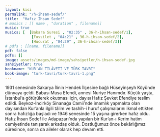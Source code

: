 ```yaml
---
layout: kisi
permalink: "/h-ihsan-sedef/"
title:  "Hafız İhsan Sedef"
# musics : [[ name , "duration" , filename]]
music: true
musics: [  [Bakara Suresi , "02:35" , 36-h-ihsan-sedef/1],
            [Fussilet , "04:21" , 36-h-ihsan-sedef/2],
            [Hücurat , "04:29" , 36-h-ihsan-sedef/3]]
# pdfs : [[name, filename]]
pdf: false
pdfs: []
image: assets/images/md-image/sahsiyetler/h-ihsan-sedef.jpg
sahsiyetler: true
bookname: "KUR’AN TİLÂVETİ VE TÜRK TAVRI"
book-image: "turk-tavri/turk-tavri-1.png"
---
```


1931 senesinde Sakarya İlinin Hendek İlçesine bağlı Hüseyinşeyh Köyünde dünyaya geldi. Babası Musa Efendi, annesi Nuriye Hanımdır.
Küçük yaşta, İstanbul’a götürülerek okutması için, dayısı Hafız Şevket Efendiye teslim edildi. Beykoz-İncirköy Sinanağa Camii’nde imamlık yapmakta olan dayısından Kur’anla ilgili tâlim ve tashih-i huruf çalışmalarını ikmal ettikten sonra hafızlığa başladı ve 1946 senesinde 15 yaşına girerken hafız oldu. 
Hafız İhsan Sedef ile Adapazarı’nda yapılan bir Kur’an-ı Kerim hatim cemiyetinde tanışarak arkadaş olduk. Dostluğumuz önce bekârlığımız süresince, sonra da aileler olarak hep devam etti. 
